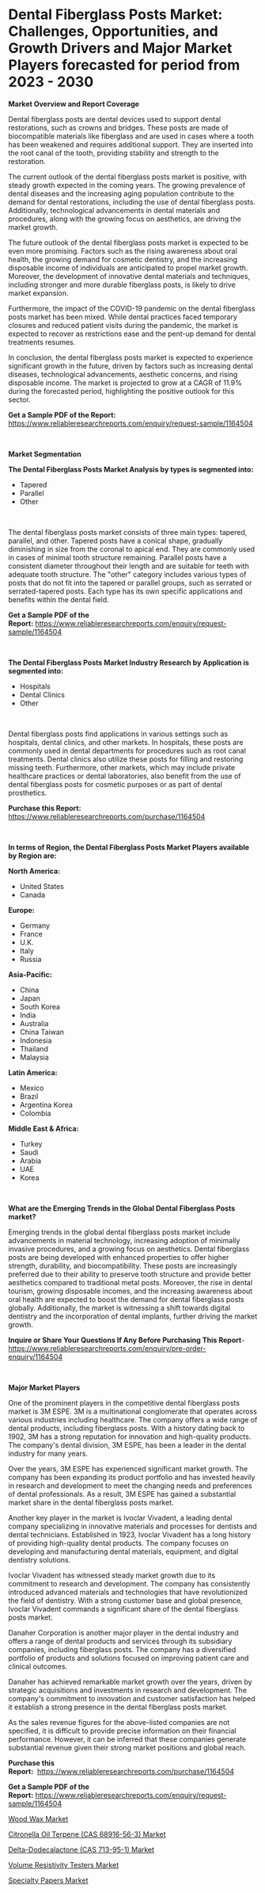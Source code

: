 <p><h1>Dental Fiberglass Posts Market: Challenges, Opportunities, and Growth Drivers and Major Market Players forecasted for period from 2023 - 2030</h1></p><p><strong>Market Overview and Report Coverage</strong></p>
<p><p>Dental fiberglass posts are dental devices used to support dental restorations, such as crowns and bridges. These posts are made of biocompatible materials like fiberglass and are used in cases where a tooth has been weakened and requires additional support. They are inserted into the root canal of the tooth, providing stability and strength to the restoration.</p><p>The current outlook of the dental fiberglass posts market is positive, with steady growth expected in the coming years. The growing prevalence of dental diseases and the increasing aging population contribute to the demand for dental restorations, including the use of dental fiberglass posts. Additionally, technological advancements in dental materials and procedures, along with the growing focus on aesthetics, are driving the market growth.</p><p>The future outlook of the dental fiberglass posts market is expected to be even more promising. Factors such as the rising awareness about oral health, the growing demand for cosmetic dentistry, and the increasing disposable income of individuals are anticipated to propel market growth. Moreover, the development of innovative dental materials and techniques, including stronger and more durable fiberglass posts, is likely to drive market expansion.</p><p>Furthermore, the impact of the COVID-19 pandemic on the dental fiberglass posts market has been mixed. While dental practices faced temporary closures and reduced patient visits during the pandemic, the market is expected to recover as restrictions ease and the pent-up demand for dental treatments resumes.</p><p>In conclusion, the dental fiberglass posts market is expected to experience significant growth in the future, driven by factors such as increasing dental diseases, technological advancements, aesthetic concerns, and rising disposable income. The market is projected to grow at a CAGR of 11.9% during the forecasted period, highlighting the positive outlook for this sector.</p></p>
<p><strong>Get a Sample PDF of the Report:</strong> <a href="https://www.reliableresearchreports.com/enquiry/request-sample/1164504">https://www.reliableresearchreports.com/enquiry/request-sample/1164504</a></p>
<p>&nbsp;</p>
<p><strong>Market Segmentation</strong></p>
<p><strong>The Dental Fiberglass Posts Market Analysis by types is segmented into:</strong></p>
<p><ul><li>Tapered</li><li>Parallel</li><li>Other</li></ul></p>
<p>&nbsp;</p>
<p><p>The dental fiberglass posts market consists of three main types: tapered, parallel, and other. Tapered posts have a conical shape, gradually diminishing in size from the coronal to apical end. They are commonly used in cases of minimal tooth structure remaining. Parallel posts have a consistent diameter throughout their length and are suitable for teeth with adequate tooth structure. The "other" category includes various types of posts that do not fit into the tapered or parallel groups, such as serrated or serrated-tapered posts. Each type has its own specific applications and benefits within the dental field.</p></p>
<p><strong>Get a Sample PDF of the Report:</strong>&nbsp;<a href="https://www.reliableresearchreports.com/enquiry/request-sample/1164504">https://www.reliableresearchreports.com/enquiry/request-sample/1164504</a></p>
<p>&nbsp;</p>
<p><strong>The Dental Fiberglass Posts Market Industry Research by Application is segmented into:</strong></p>
<p><ul><li>Hospitals</li><li>Dental Clinics</li><li>Other</li></ul></p>
<p>&nbsp;</p>
<p><p>Dental fiberglass posts find applications in various settings such as hospitals, dental clinics, and other markets. In hospitals, these posts are commonly used in dental departments for procedures such as root canal treatments. Dental clinics also utilize these posts for filling and restoring missing teeth. Furthermore, other markets, which may include private healthcare practices or dental laboratories, also benefit from the use of dental fiberglass posts for cosmetic purposes or as part of dental prosthetics.</p></p>
<p><strong>Purchase this Report:</strong>&nbsp; <a href="https://www.reliableresearchreports.com/purchase/1164504">https://www.reliableresearchreports.com/purchase/1164504</a></p>
<p>&nbsp;</p>
<p><strong>In terms of Region, the Dental Fiberglass Posts Market Players available by Region are:</strong></p>
<p>
    <p> <strong> North America: </strong>
        <ul>
            <li>United States</li>
            <li>Canada</li>
        </ul>
        </p> 
    <p> <strong> Europe: </strong>
        <ul>
            <li>Germany</li>
            <li>France</li>
            <li>U.K.</li>
            <li>Italy</li>
            <li>Russia</li>
        </ul>
        </p> 
    <p> <strong> Asia-Pacific: </strong>
        <ul>
            <li>China</li>
            <li>Japan</li>
            <li>South Korea</li>
            <li>India</li>
            <li>Australia</li>
            <li>China Taiwan</li>
            <li>Indonesia</li>
            <li>Thailand</li>
            <li>Malaysia</li>
        </ul>
        </p> 
    <p> <strong> Latin America: </strong>
        <ul>
            <li>Mexico</li>
            <li>Brazil</li>
            <li>Argentina Korea</li>
            <li>Colombia</li>
        </ul>
        </p> 
    <p> <strong> Middle East & Africa: </strong>
        <ul>
            <li>Turkey</li>
            <li>Saudi</li>
            <li>Arabia</li>
            <li>UAE</li>
            <li>Korea</li>
        </ul>
    </p>
    </p>
<p>&nbsp;</p>
<p><strong>What are the Emerging Trends in the Global Dental Fiberglass Posts market?</strong></p>
<p><p>Emerging trends in the global dental fiberglass posts market include advancements in material technology, increasing adoption of minimally invasive procedures, and a growing focus on aesthetics. Dental fiberglass posts are being developed with enhanced properties to offer higher strength, durability, and biocompatibility. These posts are increasingly preferred due to their ability to preserve tooth structure and provide better aesthetics compared to traditional metal posts. Moreover, the rise in dental tourism, growing disposable incomes, and the increasing awareness about oral health are expected to boost the demand for dental fiberglass posts globally. Additionally, the market is witnessing a shift towards digital dentistry and the incorporation of dental implants, further driving the market growth.</p></p>
<p><strong>Inquire or Share Your Questions If Any Before Purchasing This Report</strong>- <a href="https://www.reliableresearchreports.com/enquiry/pre-order-enquiry/1164504">https://www.reliableresearchreports.com/enquiry/pre-order-enquiry/1164504</a></p>
<p>&nbsp;</p>
<p><strong>Major Market Players</strong></p>
<p><p>One of the prominent players in the competitive dental fiberglass posts market is 3M ESPE. 3M is a multinational conglomerate that operates across various industries including healthcare. The company offers a wide range of dental products, including fiberglass posts. With a history dating back to 1902, 3M has a strong reputation for innovation and high-quality products. The company's dental division, 3M ESPE, has been a leader in the dental industry for many years.</p><p>Over the years, 3M ESPE has experienced significant market growth. The company has been expanding its product portfolio and has invested heavily in research and development to meet the changing needs and preferences of dental professionals. As a result, 3M ESPE has gained a substantial market share in the dental fiberglass posts market.</p><p>Another key player in the market is Ivoclar Vivadent, a leading dental company specializing in innovative materials and processes for dentists and dental technicians. Established in 1923, Ivoclar Vivadent has a long history of providing high-quality dental products. The company focuses on developing and manufacturing dental materials, equipment, and digital dentistry solutions.</p><p>Ivoclar Vivadent has witnessed steady market growth due to its commitment to research and development. The company has consistently introduced advanced materials and technologies that have revolutionized the field of dentistry. With a strong customer base and global presence, Ivoclar Vivadent commands a significant share of the dental fiberglass posts market.</p><p>Danaher Corporation is another major player in the dental industry and offers a range of dental products and services through its subsidiary companies, including fiberglass posts. The company has a diversified portfolio of products and solutions focused on improving patient care and clinical outcomes.</p><p>Danaher has achieved remarkable market growth over the years, driven by strategic acquisitions and investments in research and development. The company's commitment to innovation and customer satisfaction has helped it establish a strong presence in the dental fiberglass posts market.</p><p>As the sales revenue figures for the above-listed companies are not specified, it is difficult to provide precise information on their financial performance. However, it can be inferred that these companies generate substantial revenue given their strong market positions and global reach.</p></p>
<p><strong>Purchase this Report:</strong>&nbsp;&nbsp;<a href="https://www.reliableresearchreports.com/purchase/1164504">https://www.reliableresearchreports.com/purchase/1164504</a></p>
<p></p>
<p><strong>Get a Sample PDF of the Report:</strong>&nbsp;<a href="https://www.reliableresearchreports.com/enquiry/request-sample/1164504">https://www.reliableresearchreports.com/enquiry/request-sample/1164504</a></p>
<p><p><a href="https://medium.com/@mayankdeswal9588dm/wood-wax-market-size-growth-forecast-2023-2030-70f8a434d636">Wood Wax Market</a></p><p><a href="https://issuu.com/reportprime-2/docs/citronella-oil-terpene-cas-68916-56-3-market-size-?fr=xKAE9_zU1NQ">Citronella Oil Terpene (CAS 68916-56-3) Market</a></p><p><a href="https://issuu.com/reportprime-2/docs/delta-dodecalactone-cas-713-95-1-market-size-2030.?fr=xKAE9_zU1NQ">Delta-Dodecalactone (CAS 713-95-1) Market</a></p><p><a href="https://www.linkedin.com/pulse/volume-resistivity-testers-market-size-share-amp-trends-jtgic/">Volume Resistivity Testers Market</a></p><p><a href="https://www.linkedin.com/pulse/specialty-papers-market-size-2023-2030-global-industrial/">Specialty Papers Market</a></p></p>
